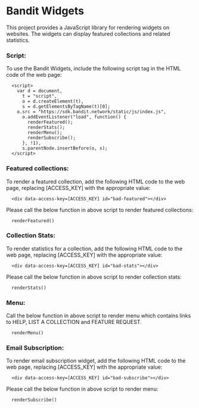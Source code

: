 # Bandit Widgets

This project provides a JavaScript library for rendering widgets on websites. The widgets can display featured collections and related statistics.


### Script:

To use the Bandit Widgets, include the following script tag in the HTML code of the web page:

```
  <script>
    var d = document,
      t = "script",
      o = d.createElement(t),
      s = d.getElementsByTagName(t)[0];
    o.src = "https://sdk.bandit.network/static/js/index.js",
      o.addEventListener("load", function() {
        renderFeatured();
        renderStats();
        renderMenu();
        renderSubscribe();
      }, !1),
      s.parentNode.insertBefore(o, s);
  </script>
```


### Featured collections:

To render a featured collection, add the following HTML code to the web page, replacing [ACCESS_KEY] with the appropriate value:

```
  <div data-access-key=[ACCESS_KEY] id="bad-featured"></div>
```

Please call the below function in above script to render featured collections:
```
  renderFeatured()
```


### Collection Stats:

To render statistics for a collection, add the following HTML code to the web page, replacing [ACCESS_KEY] with the appropriate value:

```
  <div data-access-key=[ACCESS_KEY] id="bad-stats"></div>
```


Please call the below function in above script to render collection stats:
```
  renderStats()
```


### Menu:

Call the below function in above script to render menu which contains links to HELP, LIST A COLLECTION and FEATURE REQUEST.


```
  renderMenu()
```


### Email Subscription:

To render email subscription widget, add the following HTML code to the web page, replacing [ACCESS_KEY] with the appropriate value:

```
  <div data-access-key=[ACCESS_KEY] id="bad-subscribe"></div>
```


Please call the below function in above script to render menu:
```
  renderSubscribe()
```

